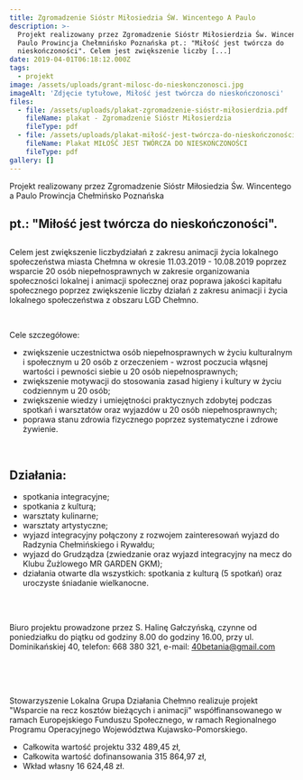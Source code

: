 ```yaml
---
title: Zgromadzenie Sióstr Miłosiedzia ŚW. Wincentego A Paulo
description: >-
  Projekt realizowany przez Zgromadzenie Sióstr Miłosierdzia Św. Wincentego a
  Paulo Prowincja Chełmnińsko Poznańska pt.: "Miłość jest twórcza do
  nieskończoności". Celem jest zwiększenie liczby [...]
date: 2019-04-01T06:18:12.000Z
tags:
  - projekt
image: /assets/uploads/grant-milosc-do-nieskonczonosci.jpg
imageAlt: 'Zdjęcie tytułowe, Miłość jest twórcza do nieskończonosci'
files:
  - file: /assets/uploads/plakat-zgromadzenie-sióstr-miłosierdzia.pdf
    fileName: plakat - Zgromadzenie Sióstr Miłosierdzia
    fileType: pdf
  - file: /assets/uploads/plakat-miłość-jest-twórcza-do-nieskończoności.pdf
    fileName: Plakat MIŁOŚĆ JEST TWÓRCZA DO NIESKOŃCZONOŚCI
    fileType: pdf
gallery: []
---
```

Projekt realizowany przez Zgromadzenie Sióstr Miłosiedzia Św. Wincentego a Paulo Prowincja Chełmińsko Poznańska<br>

## pt.: "Miłość jest twórcza do nieskończoności".<br>

## 

Celem jest zwiększenie liczbydziałań z zakresu animacji życia lokalnego społeczeństwa miasta Chełmna w okresie 11.03.2019 - 10.08.2019 poprzez wsparcie 20 osób niepełnosprawnych w zakresie organizowania społeczności lokalnej i animacji społecznej oraz poprawa jakości kapitału społecznego poprzez zwiększenie liczby działań z zakresu animacji i życia lokalnego społeczeństwa z obszaru LGD Chełmno.<br>

<br>

Cele szczegółowe:

* zwiększenie uczestnictwa osób niepełnosprawnych w życiu kulturalnym i społecznym u 20 osób z orzeczeniem - wzrost poczucia włąsnej wartości i pewności siebie u 20 osób niepełnosprawnych;
* zwiększenie motywacji do stosowania zasad higieny i kultury w życiu codziennym u 20 osób;
* zwiększenie wiedzy i umiejętności praktycznych zdobytej podczas spotkań i warsztatów oraz wyjazdów u 20 osób niepełnosprawnych;
* poprawa stanu zdrowia fizycznego poprzez systematyczne i zdrowe żywienie.<br>

<br>

## Działania:

* spotkania integracyjne;
* spotkania z kulturą;
* warsztaty kulinarne;
* warsztaty artystyczne;
* wyjazd integracyjny połączony z rozwojem zainteresowań wyjazd do Radzynia Chełmińskiego i Rywałdu;
* wyjazd do Grudządza (zwiedzanie oraz wyjazd integracyjny na mecz do Klubu Żużlowego MR GARDEN GKM);
* działania otwarte dla wszystkich: spotkania z kulturą (5 spotkań) oraz uroczyste śniadanie wielkanocne.

<br>

<br>

Biuro projektu prowadzone przez S. Halinę Gałczyńską, czynne od poniedziałku do piątku od godziny 8.00 do godziny 16.00, przy ul. Dominikańskiej 40, telefon: 668 380 321, e-mail: 40betania@gmail.com

<br>

<br>

<br>

Stowarzyszenie Lokalna Grupa Działania Chełmno realizuje projekt "Wsparcie na recz kosztów bieżących i animacji" współfinansowanego w ramach Europejskiego Funduszu Społecznego, w ramach Regionalnego Programu Operacyjnego Województwa Kujawsko-Pomorskiego.

* Całkowita wartość projektu 332 489,45 zł,
* Całkowita wartość dofinansowania 315 864,97 zł,
* Wkład własny 16 624,48 zł.

<br>

<br>

<br>
